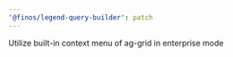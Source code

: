 ```yaml
---
'@finos/legend-query-builder': patch
---
```


Utilize built-in context menu of ag-grid in enterprise mode
